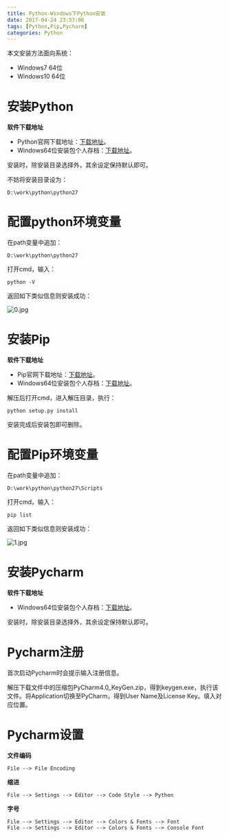 ```yaml
---
title: Python-Windows下Python安装
date: 2017-04-24 23:57:06
tags: [Python,Pip,Pycharm]
categories: Python
---
```


本文安装方法面向系统：

- Windows7 64位
- Windows10 64位

<!-- more -->

# 安装Python

**软件下载地址**

- Python官网下载地址：[下载地址](https://www.python.org/ftp/python/2.7.10/python-2.7.10.amd64.msi)。
- Windows64位安装包个人存档：[下载地址](http://pan.baidu.com/s/1mihZpwO)。

安装时，除安装目录选择外，其余设定保持默认即可。

不妨将安装目录设为：

```
D:\work\python\python27
```

# 配置python环境变量

在path变量中追加：

```
D:\work\python\python27
```

打开cmd，输入：

```
python -V
```

返回如下类似信息则安装成功：

![0.jpg](/images/blog_pic/Python/Windows下Python安装/0.jpg)

# 安装Pip

**软件下载地址**

- Pip官网下载地址：[下载地址](https://pypi.python.org/packages/11/b6/abcb525026a4be042b486df43905d6893fb04f05aac21c32c638e939e447/pip-9.0.1.tar.gz#md5=35f01da33009719497f01a4ba69d63c9)。
- Windows64位安装包个人存档：[下载地址](http://pan.baidu.com/s/1boMCZqJ)。

解压后打开cmd，进入解压目录，执行：

```
python setup.py install
```

安装完成后安装包即可删除。

# 配置Pip环境变量

在path变量中追加：

```
D:\work\python\python27\Scripts
```

打开cmd，输入：

```
pip list
```

返回如下类似信息则安装成功：

![1.jpg](/images/blog_pic/Python/Windows下Python安装/1.jpg)

# 安装Pycharm

**软件下载地址**

- Windows64位安装包个人存档：[下载地址](http://pan.baidu.com/s/1pLRo7Mj)。

安装时，除安装目录选择外，其余设定保持默认即可。

# Pycharm注册

首次启动Pycharm时会提示输入注册信息。

解压下载文件中的压缩包PyCharm4.0_KeyGen.zip，得到keygen.exe，执行该文件。将Application切换至PyCharm，得到User Name及License Key。填入对应位置。

# Pycharm设置

**文件编码**

```
File --> File Encoding
```

**缩进**

```
File --> Settings --> Editor --> Code Style --> Python
```

**字号**

```
File --> Settings --> Editor --> Colors & Fonts --> Font
File --> Settings --> Editor --> Colors & Fonts --> Console Font
```
